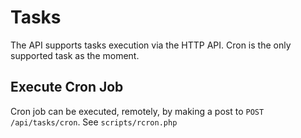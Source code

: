 Tasks
=======
The API supports tasks execution via the HTTP API. Cron is the only supported task as the moment.

Execute Cron Job
---------------

Cron job can be executed, remotely, by making a post to `POST /api/tasks/cron`. See `scripts/rcron.php`


